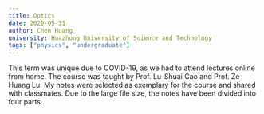 ```yaml
---
title: Optics
date: 2020-05-31
author: Chen Huang
university: Huazhong University of Science and Technology
tags: ["physics", "undergraduate"]
---
```


This term was unique due to COVID-19, as we had to attend lectures online from home. The course was taught by Prof. Lu-Shuai Cao and Prof. Ze-Huang Lu. My notes
were selected as exemplary for the course and shared with classmates. Due to the large file size, the notes have been divided into four parts.
